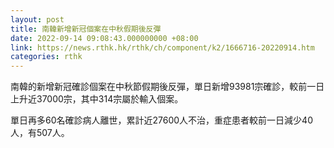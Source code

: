 ```yaml
---
layout: post
title: 南韓新增新冠個案在中秋假期後反彈
date: 2022-09-14 09:08:43.000000000 +08:00
link: https://news.rthk.hk/rthk/ch/component/k2/1666716-20220914.htm
categories: rthk
---
```


南韓的新增新冠確診個案在中秋節假期後反彈，單日新增93981宗確診，較前一日上升近37000宗，其中314宗屬於輸入個案。

單日再多60名確診病人離世，累計近27600人不治，重症患者較前一日減少40人，有507人。
